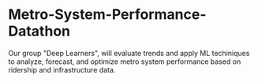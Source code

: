 # Metro-System-Performance-Datathon
Our group "Deep Learners",  will evaluate trends and apply ML techiniques to  analyze, forecast, and optimize metro system performance based on ridership and infrastructure data.

